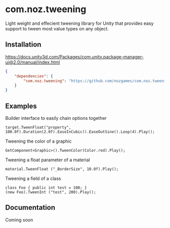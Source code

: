 # com.noz.tweening

Light weight and effecient tweening library for Unity that provides easy support to tween most value types on any object.

## Installation

<https://docs.unity3d.com/Packages/com.unity.package-manager-ui@2.0/manual/index.html>

```json
{
    "dependencies": {
        "com.noz.tweening": "https://github.com/nozgames/com.noz.tweening.git#main"
    }
}
```

## Examples

Builder interface to easily chain options together 

```
target.TweenFloat("property", 100.0f).Duration(2.0f).EaseInCubic().EaseOutSine().Loop(4).Play();
```

Tweening the color of a graphic

```
GetComponent<Graphic>().TweenColor(Color.red).Play();
```

Tweening a float parameter of a material

```
material.TweenFloat ("_BorderSize", 10.0f).Play();
```

Tweening a field of a class

```
class Foo { public int test = 100; }
(new Foo).TweenInt ("test", 200).Play();
```

## Documentation

Coming soon
